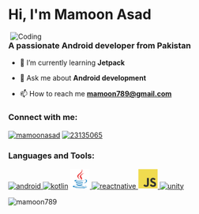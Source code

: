 <h1 align="left">Hi, I'm Mamoon Asad</h1>
<img align="right" alt="Coding" width="500" src="https://physicsgurukul.files.wordpress.com/2019/02/character-1.gif"/>
<h3 align="left">A passionate Android developer from Pakistan</h3>

- 🌱 I’m currently learning **Jetpack**

- 💬 Ask me about **Android development**

- 📫 How to reach me **mamoon789@gmail.com**

<h3 align="left">Connect with me:</h3>
<p align="left">
<a href="https://linkedin.com/in/mamoonasad" target="blank"><img align="center" src="https://raw.githubusercontent.com/rahuldkjain/github-profile-readme-generator/master/src/images/icons/Social/linked-in-alt.svg" alt="mamoonasad" height="30" width="40" /></a>
<a href="https://stackoverflow.com/users/23135065" target="blank"><img align="center" src="https://raw.githubusercontent.com/rahuldkjain/github-profile-readme-generator/master/src/images/icons/Social/stack-overflow.svg" alt="23135065" height="30" width="40" /></a>
</p>

<h3 align="left">Languages and Tools:</h3>
<p align="left"> 
<a href="https://developer.android.com" target="_blank" rel="noreferrer"> <img src="https://www.svgrepo.com/show/303175/android-logo.svg" alt="android" width="40" height="40"/> </a> 
<a href="https://kotlinlang.org" target="_blank" rel="noreferrer"> <img src="https://www.vectorlogo.zone/logos/kotlinlang/kotlinlang-icon.svg" alt="kotlin" width="40" height="40"/></a>
<a href="https://www.java.com" target="_blank" rel="noreferrer"> <img src="https://raw.githubusercontent.com/devicons/devicon/master/icons/java/java-original.svg" alt="java" width="40" height="40"/> </a> 
<a href="https://reactnative.dev/" target="_blank" rel="noreferrer"> <img src="https://reactnative.dev/img/header_logo.svg" alt="reactnative" width="40" height="40"/> </a> 
<a href="https://developer.mozilla.org/en-US/docs/Web/JavaScript" target="_blank" rel="noreferrer"> <img src="https://raw.githubusercontent.com/devicons/devicon/master/icons/javascript/javascript-original.svg" alt="javascript" width="40" height="40"/> </a> 
<a href="https://unity.com/" target="_blank" rel="noreferrer"> <img src="https://www.vectorlogo.zone/logos/unity3d/unity3d-icon.svg" alt="unity" width="40" height="40"/> </a>
</p>
<p><img align="center" src="https://github-readme-stats.vercel.app/api/top-langs?username=mamoon789&show_icons=true&locale=en&layout=compact" alt="mamoon789" /></p>
